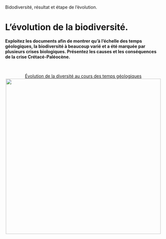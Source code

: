 <p>Bidodiversité, résultat et étape de l’évolution.</p>

# L’évolution de la biodiversité.



**Exploitez les documents afin de montrer qu’à l’échelle des temps géologiques, la biodiversité à beaucoup varié et a été marquée par plusieurs crises biologiques. Présentez les causes et les conséquences de la crise Crétacé-Paléocène.**


<p></br></p>

<div align=center>

<a href="https://ipfs.io/ipfs/Qmd2pNgYe9WLG6i3TxY2GjESvMf7b2ceX3bzChze7njafA">Évolution de la diversité au cours des temps géologiques<img src="https://ipfs.io/ipfs/Qmd2pNgYe9WLG6i3TxY2GjESvMf7b2ceX3bzChze7njafA" alt="" height=500></a>

<p></br></p>

<a href="https://ipfs.io/ipfs/QmeaB5PZFkecy86JqSZ3dUaCRFbAWrUNhTVY4P2hAncid7"><img src="https://ipfs.io/ipfs/QmeaB5PZFkecy86JqSZ3dUaCRFbAWrUNhTVY4P2hAncid7" alt=""></a>


<p></br></p>

<a href="https://ipfs.io/ipfs/QmT2kJp3nsvQptLxWTWsgdpJCmt4bwM5LHE78xoez8Vc3C"><img src="https://ipfs.io/ipfs/QmT2kJp3nsvQptLxWTWsgdpJCmt4bwM5LHE78xoez8Vc3C" alt=""></a>

<p></br></p>

<a href="https://ipfs.io/ipfs/QmeiP1bjs9bssPwYZvNQ2Xv3ZSCzEwVQ9jFTY73CxDm9AF"><img src="https://ipfs.io/ipfs/QmeiP1bjs9bssPwYZvNQ2Xv3ZSCzEwVQ9jFTY73CxDm9AF" alt=""></a>

<p></br></p>

<a href="https://ipfs.io/ipfs/QmWdDrfTR9G6xFdowF2P7EbaasZeWf42jUaKnQ4zHKkMDG"><img src="https://ipfs.io/ipfs/QmWdDrfTR9G6xFdowF2P7EbaasZeWf42jUaKnQ4zHKkMDG" alt=""></a>

<p></br></p>

<a href="https://ipfs.io/ipfs/QmXG4DhJgqfkNLk2NR4xoZcrbzZnypDqkuYvaNaCe6cmyF"><img src="https://ipfs.io/ipfs/QmXG4DhJgqfkNLk2NR4xoZcrbzZnypDqkuYvaNaCe6cmyF" alt=""></a>

<p></br></p>

<a href="https://ipfs.io/ipfs/QmR47g1bfibXA5gGgMrPyM9UA63Wk981PYeLK38PWe9tvP"><img src="https://ipfs.io/ipfs/QmR47g1bfibXA5gGgMrPyM9UA63Wk981PYeLK38PWe9tvP" alt=""></a>

</div>
